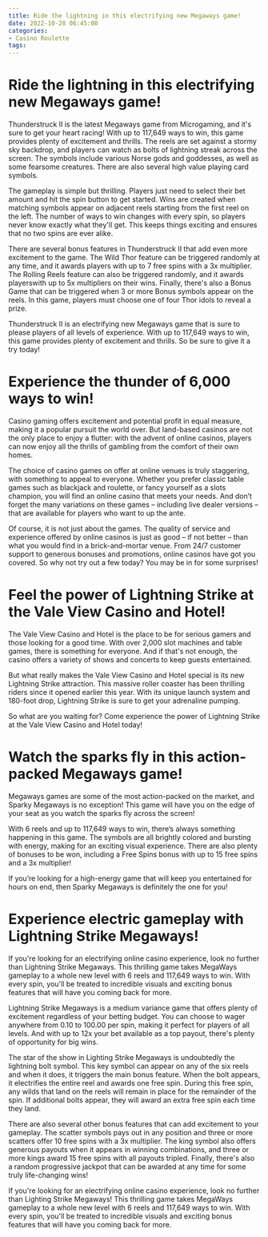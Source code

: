 ```yaml
---
title: Ride the lightning in this electrifying new Megaways game!
date: 2022-10-28 06:45:00
categories:
- Casino Roulette
tags:
---
```



#  Ride the lightning in this electrifying new Megaways game!

Thunderstruck II is the latest Megaways game from Microgaming, and it's sure to get your heart racing! With up to 117,649 ways to win, this game provides plenty of excitement and thrills. The reels are set against a stormy sky backdrop, and players can watch as bolts of lightning streak across the screen. The symbols include various Norse gods and goddesses, as well as some fearsome creatures. There are also several high value playing card symbols.

The gameplay is simple but thrilling. Players just need to select their bet amount and hit the spin button to get started. Wins are created when matching symbols appear on adjacent reels starting from the first reel on the left. The number of ways to win changes with every spin, so players never know exactly what they'll get. This keeps things exciting and ensures that no two spins are ever alike.

There are several bonus features in Thunderstruck II that add even more excitement to the game. The Wild Thor feature can be triggered randomly at any time, and it awards players with up to 7 free spins with a 3x multiplier. The Rolling Reels feature can also be triggered randomly, and it awards playerswith up to 5x multipliers on their wins. Finally, there's also a Bonus Game that can be triggered when 3 or more Bonus symbols appear on the reels. In this game, players must choose one of four Thor idols to reveal a prize.

Thunderstruck II is an electrifying new Megaways game that is sure to please players of all levels of experience. With up to 117,649 ways to win, this game provides plenty of excitement and thrills. So be sure to give it a try today!

#  Experience the thunder of 6,000 ways to win!

Casino gaming offers excitement and potential profit in equal measure, making it a popular pursuit the world over. But land-based casinos are not the only place to enjoy a flutter: with the advent of online casinos, players can now enjoy all the thrills of gambling from the comfort of their own homes.

The choice of casino games on offer at online venues is truly staggering, with something to appeal to everyone. Whether you prefer classic table games such as blackjack and roulette, or fancy yourself as a slots champion, you will find an online casino that meets your needs. And don’t forget the many variations on these games – including live dealer versions – that are available for players who want to up the ante.

Of course, it is not just about the games. The quality of service and experience offered by online casinos is just as good – if not better – than what you would find in a brick-and-mortar venue. From 24/7 customer support to generous bonuses and promotions, online casinos have got you covered. So why not try out a few today? You may be in for some surprises!

#  Feel the power of Lightning Strike at the Vale View Casino and Hotel!

The Vale View Casino and Hotel is the place to be for serious gamers and those looking for a good time. With over 2,000 slot machines and table games, there is something for everyone. And if that's not enough, the casino offers a variety of shows and concerts to keep guests entertained.

But what really makes the Vale View Casino and Hotel special is its new Lightning Strike attraction. This massive roller coaster has been thrilling riders since it opened earlier this year. With its unique launch system and 180-foot drop, Lightning Strike is sure to get your adrenaline pumping.

So what are you waiting for? Come experience the power of Lightning Strike at the Vale View Casino and Hotel today!

#  Watch the sparks fly in this action-packed Megaways game!

Megaways games are some of the most action-packed on the market, and Sparky Megaways is no exception! This game will have you on the edge of your seat as you watch the sparks fly across the screen!

With 6 reels and up to 117,649 ways to win, there’s always something happening in this game. The symbols are all brightly colored and bursting with energy, making for an exciting visual experience. There are also plenty of bonuses to be won, including a Free Spins bonus with up to 15 free spins and a 3x multiplier!

If you’re looking for a high-energy game that will keep you entertained for hours on end, then Sparky Megaways is definitely the one for you!

#  Experience electric gameplay with Lightning Strike Megaways!

If you're looking for an electrifying online casino experience, look no further than Lightning Strike Megaways. This thrilling game takes MegaWays gameplay to a whole new level with 6 reels and 117,649 ways to win. With every spin, you'll be treated to incredible visuals and exciting bonus features that will have you coming back for more.

Lightning Strike Megaways is a medium variance game that offers plenty of excitement regardless of your betting budget. You can choose to wager anywhere from 0.10 to 100.00 per spin, making it perfect for players of all levels. And with up to 12x your bet available as a top payout, there's plenty of opportunity for big wins.

The star of the show in Lighting Strike Megaways is undoubtedly the lightning bolt symbol. This key symbol can appear on any of the six reels and when it does, it triggers the main bonus feature. When the bolt appears, it electrifies the entire reel and awards one free spin. During this free spin, any wilds that land on the reels will remain in place for the remainder of the spin. If additional bolts appear, they will award an extra free spin each time they land.

There are also several other bonus features that can add excitement to your gameplay. The scatter symbols pays out in any position and three or more scatters offer 10 free spins with a 3x multiplier. The king symbol also offers generous payouts when it appears in winning combinations, and three or more kings award 15 free spins with all payouts tripled. Finally, there's also a random progressive jackpot that can be awarded at any time for some truly life-changing wins!

If you're looking for an electrifying online casino experience, look no further than Lighting Strike Megaways! This thrilling game takes MegaWays gameplay to a whole new level with 6 reels and 117,649 ways to win. With every spin, you'll be treated to incredible visuals and exciting bonus features that will have you coming back for more.